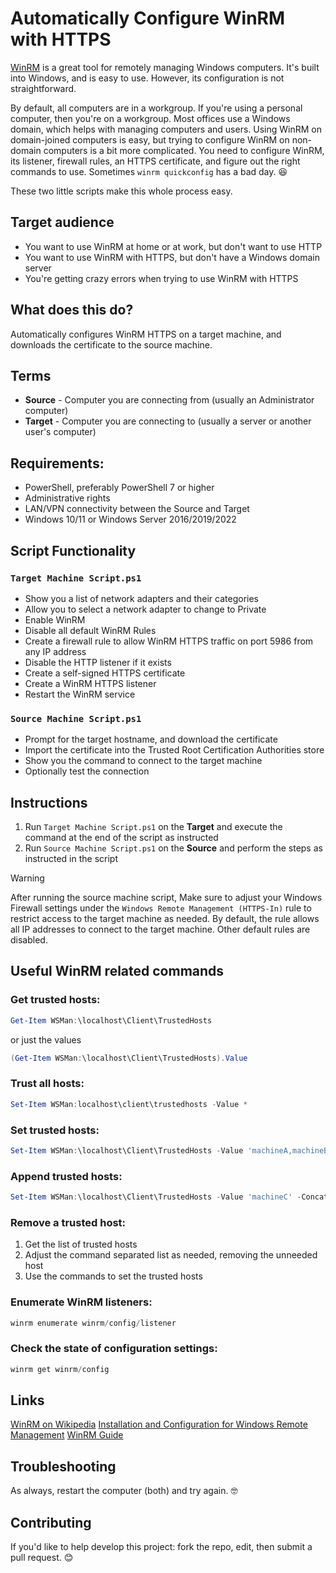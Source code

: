 # Automatically Configure WinRM with HTTPS

[WinRM](https://learn.microsoft.com/en-us/windows/win32/winrm/portal) is a great tool for remotely managing Windows computers. It's built into Windows, and is easy to use. However, its configuration is not straightforward.

By default, all computers are in a workgroup. If you're using a personal computer, then you're on a workgroup. Most offices use a Windows domain, which helps with managing computers and users. Using WinRM on domain-joined computers is easy, but trying to configure WinRM on non-domain computers is a bit more complicated. You need to configure WinRM, its listener, firewall rules, an HTTPS certificate, and figure out the right commands to use. Sometimes `winrm quickconfig` has a bad day. 😆

These two little scripts make this whole process easy.

## Target audience

-   You want to use WinRM at home or at work, but don't want to use HTTP
-   You want to use WinRM with HTTPS, but don't have a Windows domain server
-   You're getting crazy errors when trying to use WinRM with HTTPS

## What does this do?

Automatically configures WinRM HTTPS on a target machine, and downloads the certificate to the source machine.

## Terms

-   **Source** - Computer you are connecting from (usually an Administrator computer)
-   **Target** - Computer you are connecting to (usually a server or another user's computer)

## Requirements:

-   PowerShell, preferably PowerShell 7 or higher
-   Administrative rights
-   LAN/VPN connectivity between the Source and Target
-   Windows 10/11 or Windows Server 2016/2019/2022

## Script Functionality

### `Target Machine Script.ps1`

-   Show you a list of network adapters and their categories
-   Allow you to select a network adapter to change to Private
-   Enable WinRM
-   Disable all default WinRM Rules
-   Create a firewall rule to allow WinRM HTTPS traffic on port 5986 from any IP address
-   Disable the HTTP listener if it exists
-   Create a self-signed HTTPS certificate
-   Create a WinRM HTTPS listener
-   Restart the WinRM service

### `Source Machine Script.ps1`

-   Prompt for the target hostname, and download the certificate
-   Import the certificate into the Trusted Root Certification Authorities store
-   Show you the command to connect to the target machine
-   Optionally test the connection

## Instructions

1. Run `Target Machine Script.ps1` on the **Target** and execute the command at the end of the script as instructed
2. Run `Source Machine Script.ps1` on the **Source** and perform the steps as instructed in the script

> [!WARNING]
> After running the source machine script, Make sure to adjust your Windows Firewall settings under the `Windows Remote Management (HTTPS-In)` rule to restrict access to the target machine as needed. By default, the rule allows all IP addresses to connect to the target machine. Other default rules are disabled.

## Useful WinRM related commands

### Get trusted hosts:

```powershell
Get-Item WSMan:\localhost\Client\TrustedHosts
```

or just the values

```powershell
(Get-Item WSMan:\localhost\Client\TrustedHosts).Value
```

### Trust all hosts:

```powershell
Set-Item WSMan:localhost\client\trustedhosts -Value *
```

### Set trusted hosts:

```powershell
Set-Item WSMan:\localhost\Client\TrustedHosts -Value 'machineA,machineB'
```

### Append trusted hosts:

```powershell
Set-Item WSMan:\localhost\Client\TrustedHosts -Value 'machineC' -Concatenate
```

### Remove a trusted host:

1. Get the list of trusted hosts
2. Adjust the command separated list as needed, removing the unneeded host
3. Use the commands to set the trusted hosts

### Enumerate WinRM listeners:

```powershell
winrm enumerate winrm/config/listener
```

### Check the state of configuration settings:

```powershell
winrm get winrm/config
```

## Links

[WinRM on Wikipedia](https://en.wikipedia.org/wiki/Windows_Remote_Management)
[Installation and Configuration for Windows Remote Management](https://docs.microsoft.com/en-us/windows/win32/winrm/installation-and-configuration-for-windows-remote-management)
[WinRM Guide](https://www.comparitech.com/net-admin/winrm-guide/)

## Troubleshooting

As always, restart the computer (both) and try again. 🤓

## Contributing

If you'd like to help develop this project: fork the repo, edit, then submit a pull request. 😊